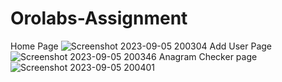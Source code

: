 ﻿# Orolabs-Assignment
 Home Page
![Screenshot 2023-09-05 200304](https://github.com/abhaythanak/Orolabs-Assignment/assets/107474114/3f2039cb-bd99-4532-82c8-6973733ee32e)
 Add User Page
![Screenshot 2023-09-05 200346](https://github.com/abhaythanak/Orolabs-Assignment/assets/107474114/8ad8d847-a6a5-43a9-b39a-02e23813724d)
Anagram Checker page
![Screenshot 2023-09-05 200401](https://github.com/abhaythanak/Orolabs-Assignment/assets/107474114/8ac6ffed-3dd8-4722-a17f-23f786fe53f4)
